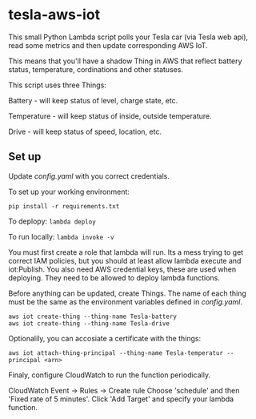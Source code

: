# tesla-aws-iot
This small Python Lambda script polls your Tesla car (via Tesla web api), read some metrics and then update corresponding AWS IoT.

This means that you'll have a shadow Thing in AWS that reflect battery status, temperature, cordinations and other statuses.

This script uses three Things:

Battery - will keep status of level, charge state, etc.

Temperature - will keep status of inside, outside temperature.

Drive - will keep status of speed, location, etc.

## Set up
Update _config.yaml_ with you correct credentials.

To set up your working environment:

```pip install -r requirements.txt```

To deplopy:
```lambda deploy```

To run locally:
```lambda invoke -v```

You must first create a role that lambda will run. Its a mess trying to get correct IAM policies, but you should at least allow lambda execute and iot:Publish. You also need AWS credential keys, these are used when deploying. They need to be allowed to deploy lambda functions.

Before anything can be updated, create Things. The name of each thing must be the same as the environment variables defined in _config.yaml_.

```aws iot create-thing --thing-name Tesla-temperature
aws iot create-thing --thing-name Tesla-battery
aws iot create-thing --thing-name Tesla-drive
```

Optionalily, you can accosiate a certificate with the things:

```aws iot list-certificates
aws iot attach-thing-principal --thing-name Tesla-temperatur --principal <arn>
```

Finaly, configure CloudWatch to run the function periodically.

CloudWatch Event -> Rules -> Create rule
Choose 'schedule' and then 'Fixed rate of 5 minutes'. Click 'Add Target' and specify your lambda function.
